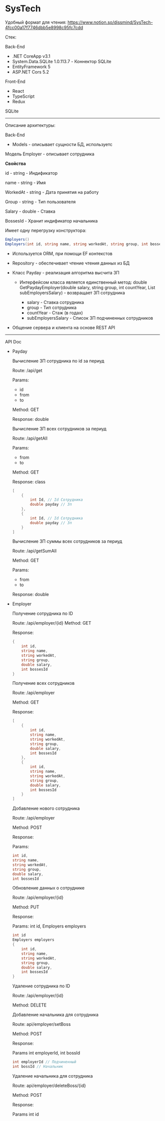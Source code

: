 # SysTech

Удобный формат для чтения: https://www.notion.so/dissmind/SysTech-4fcc00a17f7746dbb5e8998c95fc7cdd

Стек:

Back-End

- .NET CoreApp v3.1
- System.Data.SQLite 1.0.113.7 - Коннектор SQLite
- EntityFramework 5
- ASP.NET Cors 5.2

Front-End

- React
- TypeScript
- Redux

SQLite

---

Описание архитектуры:

Back-End

- Models - описывает сущности БД, используетс

 

Модель Employer - описывает сотрудника

**Свойства**

id - string - Индификатор 

name - string - Имя

WorkedAt - string - Дата принятия на работу 

Group - string - Тип пользователя

Salary - double - Ставка

BossesId - Хранит индификатор начальника

Имеет одну перегрузку конструктора:

```csharp
Employers()
Employers(int id, string name, string workedAt, string group, int bossesId)
```

- Используется ORM, при помощи EF контекстов
- Repository - обеспечивает чтение чтения данных из БД
- Класс Payday - реализация алгоритма высчита ЗП
    - Интерфейсом класса является единственный метод: double GetPaydayEmployer(double salary, string group, int countYear, List<double> subEmployersSalary) - возвращает ЗП сотрудника
        - salary - Ставка сотрудника
        - group - Тип сотрудника
        - countYear - Стаж (в годах)
        - subEmployersSalary - Список ЗП подчиненных сотрудников

- Общение сервера и клиента на основе REST API

---

API Doc

- Payday

    Вычисление ЗП сотрудника по id за периуд

    Route: /api/get

    Params: 

    - id
    - from
    - to

    Method: GET

    Response: double

    Вычисление ЗП всех сотрудников за периуд

    Route: /api/getAll

    Params: 

    - from
    - to

    Method: GET

    Response: class

    ```csharp
    [
    	{
    		int Id, // Id Сотрудника
    		double payday // Зп
    	},
    	{
    		int Id, // Id Сотрудника
    		double payday // Зп
    	}
    ]
    ```

    Вычисление ЗП суммы всех сотрудников за периуд

    Route: /api/getSumAll

    Method: GET

    Params: 

    - from
    - to

    Response: double

- Employer

    Получение сотрудника по ID

    Route: /api/employer/{id}
    Method: GET

    Response:

    ```csharp
    {
    	int id,
    	string name,
    	string workedAt,
    	string group,
    	double salary,
    	int bossesId
    }
    ```

    Получение всех сотрудников

    Route: /api/employer

    Method: GET

    Response:

    ```csharp
    [
    	{
    		int id,
    		string name,
    		string workedAt,
    		string group,
    		double salary,
    		int bossesId
    	},
    	{
    		int id,
    		string name,
    		string workedAt,
    		string group,
    		double salary,
    		int bossesId
    	}
    ]
    ```

    Добавление нового сотрудника

    Route: /api/employer

    Method: POST

    Response:

    Params: 

    ```csharp
    int id,
    string name,
    string workedAt,
    string group,
    double salary,
    int bossesId
    ```

    Обновление данных о сотруднике

    Route: /api/employer/{id}

    Method: PUT

    Response:

    Params: int id, Employers employers

    ```csharp
    int id
    Employers employers 
    {
    	int id,
    	string name,
    	string workedAt,
    	string group,
    	double salary,
    	int bossesId
    }
    ```

    Удаление сотрудника по ID

    Route: /api/employer/{id}

    Method: DELETE

    Добавление начальника для сотрудника

    Route: api/employer/setBoss

    Method: POST

    Response:

    Params int employerId, int bossId

    ```csharp
    int employerId // Подчиненный
    int bossId // Начальник
    ```

    Удаление начальника для сотрудника

    Route: api/employer/deleteBoss/{id}

    Method: POST

    Response:

    Params int id

